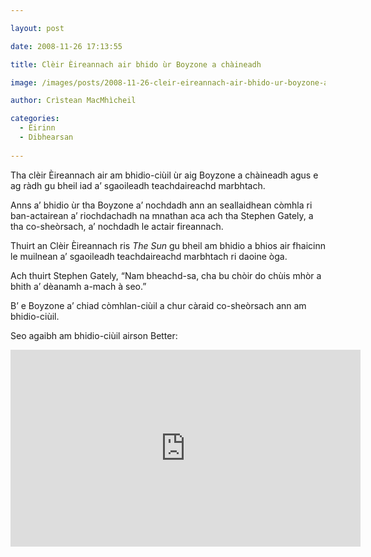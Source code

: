 ```yaml
---

layout: post

date: 2008-11-26 17:13:55

title: Clèir Èireannach air bhido ùr Boyzone a chàineadh

image: /images/posts/2008-11-26-cleir-eireannach-air-bhido-ur-boyzone-a-chaineadh.webp

author: Crìstean MacMhìcheil

categories:
  - Èirinn
  - Dibhearsan
  
---
```


Tha clèir Èireannach air am bhidio-ciùil ùr aig Boyzone a chàineadh agus e ag ràdh gu bheil iad a&#8217; sgaoileadh teachdaireachd marbhtach.

Anns a&#8217; bhidio ùr tha Boyzone a&#8217; nochdadh ann an seallaidhean còmhla ri ban-actairean a&#8217; riochdachadh na mnathan aca ach tha Stephen Gately, a tha co-sheòrsach, a&#8217; nochdadh le actair fireannach.

Thuirt an Clèir Èireannach ris _The Sun_ gu bheil am bhidio a bhios air fhaicinn le muilnean a&#8217; sgaoileadh teachdaireachd marbhtach ri daoine òga.

Ach thuirt Stephen Gately, &#8220;Nam bheachd-sa, cha bu chòir do chùis mhòr a bhith a&#8217; dèanamh a-mach à seo.&#8221;

B&#8217; e Boyzone a&#8217; chiad còmhlan-ciùil a chur càraid co-sheòrsach ann am bhidio-ciùil.

Seo agaibh am bhidio-ciùil airson Better:

<div class="youtube-wrapper">
<iframe width="560" height="315" src="https://www.youtube-nocookie.com/embed/NBpvEqDPc4s" title="YouTube video player" frameborder="0" allow="accelerometer; autoplay; clipboard-write; encrypted-media; gyroscope; picture-in-picture" allowfullscreen></iframe>
</div>
